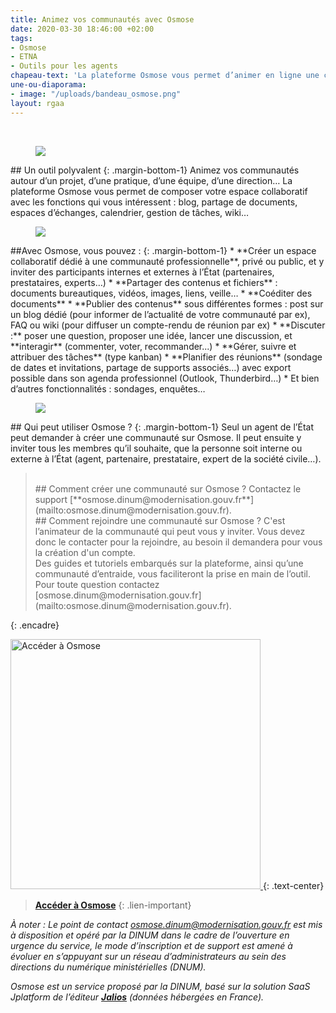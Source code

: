 ```yaml
---
title: Animez vos communautés avec Osmose
date: 2020-03-30 18:46:00 +02:00
tags:
- Osmose
- ETNA
- Outils pour les agents
chapeau-text: 'La plateforme Osmose vous permet d’animer en ligne une communauté professionnelle. '
une-ou-diaporama:
- image: "/uploads/bandeau_osmose.png"
layout: rgaa
---
```


<br>

<figure class='image-left' style='width: 7%;'>
<img src="/uploads/swiss-army-knife_bleu.png"/>
</figure>## Un outil polyvalent
{: .margin-bottom-1} 
Animez vos communautés autour d’un projet, d’une pratique, d’une équipe, d’une direction… La plateforme Osmose vous permet de composer votre espace collaboratif avec les fonctions qui vous intéressent : blog, partage de documents, espaces d’échanges, calendrier, gestion de tâches, wiki…

<figure class='image-left' style='width: 6%;'>
<img src="/uploads/picto-intervention.png"/>
</figure>##Avec Osmose, vous pouvez :
{: .margin-bottom-1}
* **Créer un espace collaboratif dédié à une communauté professionnelle**, privé ou public, et y inviter des participants internes et externes à l’État (partenaires, prestataires, experts…)
* **Partager des contenus et fichiers** : documents bureautiques, vidéos, images, liens, veille…
* **Coéditer des documents**
* **Publier des contenus** sous différentes formes : post sur un blog dédié (pour informer de l’actualité de votre communauté par ex), FAQ ou wiki (pour diffuser un compte-rendu de réunion par ex)
* **Discuter :** poser une question, proposer une idée, lancer une discussion, et **interagir** (commenter, voter, recommander...)
* **Gérer, suivre et attribuer des tâches** (type kanban)
* **Planifier des réunions** (sondage de dates et invitations, partage de supports associés…) avec export possible dans son agenda professionnel (Outlook, Thunderbird…)
* Et bien d’autres fonctionnalités : sondages, enquêtes…
 
 
<figure class='image-left' style='width: 6%;'>
<img src="/uploads/group-bleu.png"/>
</figure>## Qui peut utiliser Osmose ?
{: .margin-bottom-1}
Seul un agent de l’État peut demander à créer une communauté sur Osmose. Il peut ensuite y inviter tous les membres qu’il souhaite, que la personne soit interne ou externe à l’État (agent, partenaire, prestataire, expert de la société civile…).

> <br>
> ## Comment créer une communauté sur Osmose ?
> Contactez le support [**osmose.dinum@modernisation.gouv.fr**](mailto:osmose.dinum@modernisation.gouv.fr).
> <br>	
> ## Comment rejoindre une communauté sur Osmose ?
> C'est l’animateur de la communauté qui peut vous y inviter. 
> Vous devez donc le contacter pour la rejoindre, au besoin il demandera pour vous la création d'un compte.
> <br>
> Des guides et tutoriels embarqués sur la plateforme, ainsi qu’une communauté d’entraide, vous faciliteront la prise en main de l’outil. Pour toute question contactez [osmose.dinum@modernisation.gouv.fr](mailto:osmose.dinum@modernisation.gouv.fr).
{: .encadre}

<a href="https://osmose.numerique.gouv.fr/"><img src="/uploads/capture-osmose500contour.png" width="400" alt="Accéder à Osmose"/>
</a>
{: .text-center}
> [**Accéder à Osmose**](https://osmose.numerique.gouv.fr/)
{: .lien-important}

*À noter : Le point de contact [osmose.dinum@modernisation.gouv.fr](mailto:osmose.dinum@modernisation.gouv.fr) est mis à disposition et opéré par la DINUM dans le cadre de l’ouverture en urgence du service, le mode d’inscription et de support est amené à évoluer en s’appuyant sur un réseau d’administrateurs au sein des directions du numérique ministérielles (DNUM).*

*Osmose est un service proposé par la DINUM, basé sur la solution SaaS Jplatform de l’éditeur [**Jalios**](https://www.jalios.com) (données hébergées en France).*
